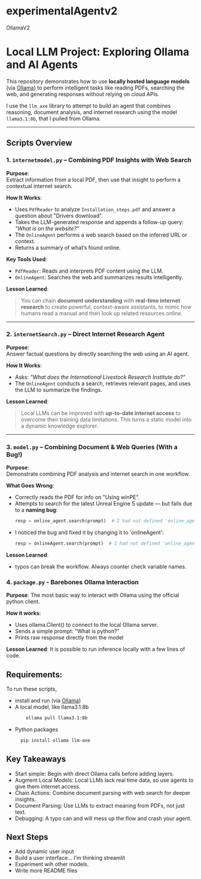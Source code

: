 # experimentalAgentv2

OllamaV2

# Local LLM Project: Exploring Ollama and AI Agents

This repository demonstrates how to use **locally hosted language models** (via [Ollama](https://ollama.com)) to perform intelligent tasks like reading PDFs, searching the web, and generating responses without relying on cloud APIs.

I use the `llm_axe` library to attempt to build an agent that combines reasoning, document analysis, and internet research using the model `llama3.1:8b`, that I pulled from Ollama.

---

## Scripts Overview

### 1. `internetmodel.py` – Combining PDF Insights with Web Search

**Purpose**:  
Extract information from a local PDF, then use that insight to perform a contextual internet search.

**How It Works**:

- Uses `PdfReader` to analyze `Installation_steps.pdf` and answer a question about "Drivers download".
- Takes the LLM-generated response and appends a follow-up query: _"What is on the website?"_
- The `OnlineAgent` performs a web search based on the inferred URL or context.
- Returns a summary of what’s found online.

**Key Tools Used**:

- `PdfReader`: Reads and interprets PDF content using the LLM.
- `OnlineAgent`: Searches the web and summarizes results intelligently.

**Lesson Learned**:

> You can chain **document understanding** with **real-time internet research** to create powerful, context-aware assistants, to mimic how humans read a manual and then look up related resources online.

---

### 2. `internetSearch.py` – Direct Internet Research Agent

**Purpose**:  
Answer factual questions by directly searching the web using an AI agent.

**How It Works**:

- Asks: _"What does the International Livestock Research Institute do?"_
- The `OnlineAgent` conducts a search, retrieves relevant pages, and uses the LLM to summarize the findings.

**Lesson Learned**:

> Local LLMs can be improved with **up-to-date internet access** to overcome their training data limitations. This turns a static model into a dynamic knowledge explorer.

---

### 3. `model.py` – Combining Document & Web Queries (With a Bug!)

**Purpose**:  
Demonstrate combining PDF analysis and internet search in one workflow.

**What Goes Wrong**:

- Correctly reads the PDF for info on "Using winPE".
- Attempts to search for the latest Unreal Engine 5 update — but fails due to a **naming bug**:
  ```python
  resp = online_agent.search(prompt)  # I had not defined 'online_agent'
  ```
- I noticed the bug and fixed it by changing it to 'onlineAgent':
  ```python
  resp = onlineAgent.search(prompt)  # I had not defined 'online_agent'
  ```

**Lesson Learned**:

- typos can break the workflow. Always counter check variable names.

### 4. `package.py` - Barebones Ollama Interaction

**Purpose**:
The most basic way to interact with Ollama using the official python client.

**How it works**:

- Uses ollama.Client() to connect to the local Ollama server.
- Sends a simple prompt: "What is python?"
- Prints raw response directly from the model

**Lesson Learned**:
It is possible to run inference locally with a few lines of code.

## Requirements:

To run these scripts,

- install and run (via [Ollama](https://ollama.com))
- A local model, like llama3.1:8b
  ```bash
      ollama pull llama3.1:8b
  ```
- Python packages
  ```bash
    pip install ollama llm-axe
  ```

## Key Takeaways

- Start simple: Begin with direct Ollama calls before adding layers.
- Augment Local Models: Local LLMs lack real time data, so use agents to give them internet access.
- Chain Actions: Combine document parsing with web search for deeper insights.
- Document Parsing: Use LLMs to extract meaning from PDFs, not just text.
- Debugging: A typo can and will mess up the flow and crash your agent.

## Next Steps

- Add dynamic user input
- Build a user interface... I'm thinking streamlit
- Experiment wih other models.
- Write more README files

